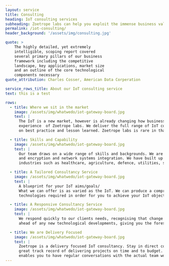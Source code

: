 ```yaml
---
layout: service
title: Consulting
heading: IoT consulting services
subheading: Zoetrope labs can help you exploit the immense business value of the IoT.
permalink: /iot-consulting/
header_background: '/assets/img/consulting.jpg'

quote: >
    The highly detailed, yet extremely
    intelligible, scoping report covered
    several primary pillars of our business
    framework including the competitive
    landscape, key applications, market size
    and an outline of the core technological
    components necessary
quote_attribution: Charles Cosser, American Data Corperation

service_rows_title: About our IoT consulting service
text: this is a test

rows:
  - title: Where we sit in the market
    image: /assets/img/whatwedo/iot-gateway-board.jpg
    text: |
      The IoT is a new market, however is already changing how business is done. While there are many IT consultancies out there, few have the IoT knowledge and
      experience  of Zoetrope labs. We deliver the full range of IoT consultancy services from helping you to identify gaps in your IoT capability, through to advice
      on best practice and lesson learned. Zoetrope labs is rare in that in addition to our consulting arm, we are also able to provide turn-key IoT solutions.

  - title: Skills and Capability
    image: /assets/img/whatwedo/iot-gateway-board.jpg
    text: |
      Our team draws on a wide range of skills and backgrounds. We are strong in the areas of research, wireless protocols, data analytics, machine learning, security
      and encryption and network systems integration. We have built up a considerable portfolio of diverse skill sets, gained through working in a variety of
      industries such as healthcare, agriculture, defence, utilities, smart homes and automated factory tooling.

  - title: A Tailored Consultancy Service
    image: /assets/img/whatwedo/iot-gateway-board.jpg
    text: |
      A blueprint for your IoT aims/goals/
      What we can offer is as varied as the IoT. We can produce a comprehensive report detailing the market size, competitive landscape, key applications and core
      technologies required in order for you to achieve your IoT objectives.

  - title: A Responsive Consultancy Service
    image: /assets/img/whatwedo/iot-gateway-board.jpg
    text: |
      We respond quickly to our clients needs, recognising that change is a natural part of the IoT development cycle. We constantly monitor the industry to keep you
      ahead of any new technological developments, giving you the foresight to make more informed strategic decisions.

  - title: We are Delivery Focused
    image: /assets/img/whatwedo/iot-gateway-board.jpg
    text: |
      Zoetrope is a delivery focused IoT consultancy. Stay in direct contact with the engineers working to deliver your project.  Our Bristol based agile team has a
      great track record of delivering projects on time and to budget. We keep the layers of a minimum; not something our bigger competitors can claim. This
      enables you to have regular conversations with the actual team working on your project and get great results.
---
```

